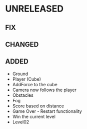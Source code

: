 # UNRELEASED

## FIX

## CHANGED

## ADDED
- Ground
- Player (Cube)
- AddForce to the cube
- Camera now follows the player
- Obstacles
- Fog
- Score based on distance
- Game Over - Restart functionality
- Win the current level
- Level02